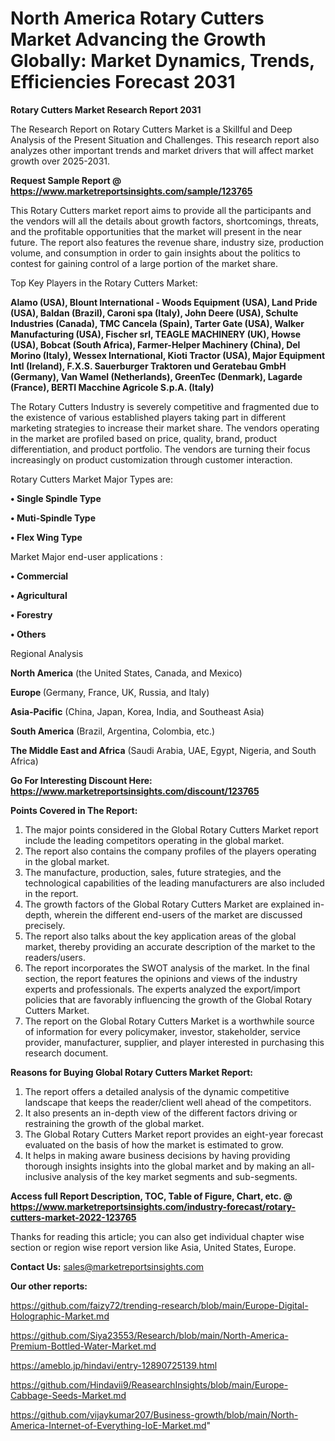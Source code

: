 # North America Rotary Cutters Market Advancing the Growth Globally: Market Dynamics, Trends, Efficiencies Forecast 2031

<strong>Rotary Cutters Market Research Report 2031</strong>

The Research Report on Rotary Cutters Market is a Skillful and Deep Analysis of the Present Situation and Challenges. This research report also analyzes other important trends and market drivers that will affect market growth over 2025-2031.

<strong>Request Sample Report @ <a href=https://www.marketreportsinsights.com/sample/123765>https://www.marketreportsinsights.com/sample/123765</a></strong>

This Rotary Cutters market report aims to provide all the participants and the vendors will all the details about growth factors, shortcomings, threats, and the profitable opportunities that the market will present in the near future. The report also features the revenue share, industry size, production volume, and consumption in order to gain insights about the politics to contest for gaining control of a large portion of the market share.

Top Key Players in the Rotary Cutters Market:

<strong>Alamo (USA), Blount International - Woods Equipment (USA), Land Pride (USA), Baldan (Brazil), Caroni spa (Italy), John Deere (USA), Schulte Industries (Canada), TMC Cancela (Spain), Tarter Gate (USA), Walker Manufacturing (USA), Fischer srl, TEAGLE MACHINERY (UK), Howse (USA), Bobcat (South Africa), Farmer-Helper Machinery (China), Del Morino (Italy), Wessex International, Kioti Tractor (USA), Major Equipment Intl (Ireland), F.X.S. Sauerburger Traktoren und Geratebau GmbH (Germany), Van Wamel (Netherlands), GreenTec (Denmark), Lagarde (France), BERTI Macchine Agricole S.p.A. (Italy)</strong>

The Rotary Cutters Industry is severely competitive and fragmented due to the existence of various established players taking part in different marketing strategies to increase their market share. The vendors operating in the market are profiled based on price, quality, brand, product differentiation, and product portfolio. The vendors are turning their focus increasingly on product customization through customer interaction.

Rotary Cutters Market Major Types are:

<strong>• Single Spindle Type

• Muti-Spindle Type

• Flex Wing Type</strong>

Market Major end-user applications :

<strong>• Commercial

• Agricultural

• Forestry

• Others</strong>

Regional Analysis

</u><strong><b>North America</b></strong> (the United States, Canada, and Mexico)

<strong><b>Europe </b></strong>(Germany, France, UK, Russia, and Italy)

<strong><b>Asia-Pacific</b></strong> (China, Japan, Korea, India, and Southeast Asia)

<strong><b>South America</b></strong> (Brazil, Argentina, Colombia, etc.)

<strong><b>The Middle East and Africa</b></strong> (Saudi Arabia, UAE, Egypt, Nigeria, and South Africa)

<strong>Go For Interesting Discount Here: <a href=https://www.marketreportsinsights.com/discount/123765>https://www.marketreportsinsights.com/discount/123765</a></strong>

<strong>Points Covered in The Report:</strong>
<ol>
  <li>The major points considered in the Global Rotary Cutters Market report include the leading competitors operating in the global market.</li>
  <li>The report also contains the company profiles of the players operating in the global market.</li>
  <li>The manufacture, production, sales, future strategies, and the technological capabilities of the leading manufacturers are also included in the report.</li>
  <li>The growth factors of the Global Rotary Cutters Market are explained in-depth, wherein the different end-users of the market are discussed precisely.</li>
  <li>The report also talks about the key application areas of the global market, thereby providing an accurate description of the market to the readers/users.</li>
  <li>The report incorporates the SWOT analysis of the market. In the final section, the report features the opinions and views of the industry experts and professionals. The experts analyzed the export/import policies that are favorably influencing the growth of the Global Rotary Cutters Market.</li>
  <li>The report on the Global Rotary Cutters Market is a worthwhile source of information for every policymaker, investor, stakeholder, service provider, manufacturer, supplier, and player interested in purchasing this research document.</li>
</ol>
<strong>Reasons for Buying Global Rotary Cutters Market Report:</strong>

<ol>
  <li>The report offers a detailed analysis of the dynamic competitive landscape that keeps the reader/client well ahead of the competitors.</li>
  <li>It also presents an in-depth view of the different factors driving or restraining the growth of the global market.</li>
  <li>The Global Rotary Cutters Market report provides an eight-year forecast evaluated on the basis of how the market is estimated to grow.</li>
  <li>It helps in making aware business decisions by having providing thorough insights insights into the global market and by making an all-inclusive analysis of the key market segments and sub-segments.</li>
</ol>
<strong>Access full Report Description, TOC, Table of Figure, Chart, etc. @ <a href=https://www.marketreportsinsights.com/industry-forecast/rotary-cutters-market-2022-123765>https://www.marketreportsinsights.com/industry-forecast/rotary-cutters-market-2022-123765</a></strong>


Thanks for reading this article; you can also get individual chapter wise section or region wise report version like Asia, United States, Europe.

<strong>Contact Us:</strong>
sales@marketreportsinsights.com

<strong>Our other reports:</strong>

<a href=https://github.com/faizy72/trending-research/blob/main/Europe-Digital-Holographic-Market.md>https://github.com/faizy72/trending-research/blob/main/Europe-Digital-Holographic-Market.md</a>

<a href=https://github.com/Siya23553/Research/blob/main/North-America-Premium-Bottled-Water-Market.md>https://github.com/Siya23553/Research/blob/main/North-America-Premium-Bottled-Water-Market.md</a>

<a href=https://ameblo.jp/hindavi/entry-12890725139.html>https://ameblo.jp/hindavi/entry-12890725139.html</a>

<a href=https://github.com/Hindavii9/ReasearchInsights/blob/main/Europe-Cabbage-Seeds-Market.md>https://github.com/Hindavii9/ReasearchInsights/blob/main/Europe-Cabbage-Seeds-Market.md</a>

<a href=https://github.com/vijaykumar207/Business-growth/blob/main/North-America-Internet-of-Everything-IoE-Market.md>https://github.com/vijaykumar207/Business-growth/blob/main/North-America-Internet-of-Everything-IoE-Market.md</a>"

